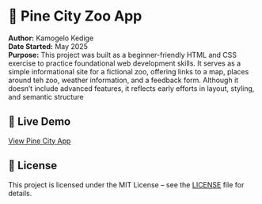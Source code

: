 # 🐾 Pine City Zoo App
**Author:** Kamogelo Kedige   
**Date Started:** May 2025   
**Purpose:** This project was built as a beginner-friendly HTML and CSS exercise to practice foundational web development skills. It serves as a simple informational site for a fictional zoo, offering links to a map, places around teh zoo, weather information, and a feedback form. Although it doesn’t include advanced features, it reflects early efforts in layout, styling, and semantic structure  


## 🔗 Live Demo
[View Pine City App](https://kamogelo-kedige.github.io/Contact-Book-App/)


## 📄 License  
This project is licensed under the MIT License – see the [LICENSE](./LICENSE) file for details.

